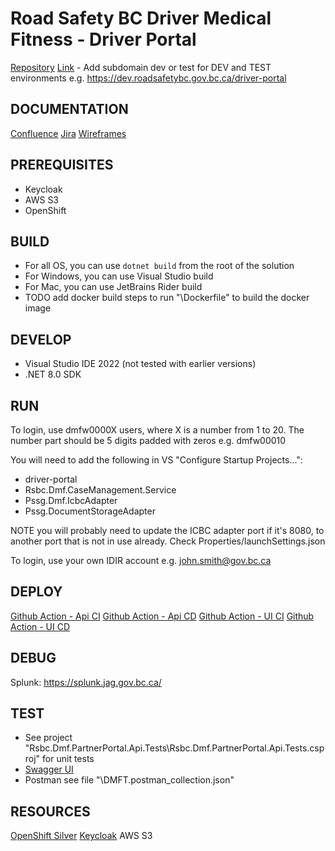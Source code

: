 # Road Safety BC Driver Medical Fitness - Driver Portal
[Repository](https://github.com/bcgov/rsbc-dmf/tree/main/driver-portal)
[Link](https://roadsafetybc.gov.bc.ca/driver-portal) - Add subdomain dev or test for DEV and TEST environments e.g. https://dev.roadsafetybc.gov.bc.ca/driver-portal

## DOCUMENTATION
[Confluence](https://jag.gov.bc.ca/wiki/display/DFTP/%5BProject+Base%5D+-+Driver+Portal)
[Jira](https://jag.gov.bc.ca/jirarsi/secure/RapidBoard.jspa?rapidView=2503&projectKey=DFTDP)
[Wireframes](https://dmft.number41media.com/)

## PREREQUISITES
- Keycloak
- AWS S3
- OpenShift

## BUILD
- For all OS, you can use `dotnet build` from the root of the solution
- For Windows, you can use Visual Studio build
- For Mac, you can use JetBrains Rider build
- TODO add docker build steps to run "\Dockerfile" to build the docker image

## DEVELOP
- Visual Studio IDE 2022 (not tested with earlier versions)
- .NET 8.0 SDK

## RUN
To login, use dmfw0000X users, where X is a number from 1 to 20. The number part should be 5 digits padded with zeros e.g. dmfw00010

You will need to add the following in VS "Configure Startup Projects...":
- driver-portal
- Rsbc.Dmf.CaseManagement.Service
- Pssg.Dmf.IcbcAdapter
- Pssg.DocumentStorageAdapter

NOTE you will probably need to update the ICBC adapter port if it's 8080, to another port that is not in use already. Check Properties/launchSettings.json

To login, use your own IDIR account e.g. john.smith@gov.bc.ca

## DEPLOY
[Github Action - Api CI](https://github.com/bcgov/rsbc-dmf/actions/workflows/ci-driver-portal-api.yml)
[Github Action - Api CD](https://github.com/bcgov/rsbc-dmf/actions/workflows/cd-driver-portal-api.yml)
[Github Action - UI CI](https://github.com/bcgov/rsbc-dmf/actions/workflows/ci-driver-portal-ui.yml)
[Github Action - UI CD](https://github.com/bcgov/rsbc-dmf/actions/workflows/cd-driver-portal-ui.yml)

## DEBUG
Splunk: https://splunk.jag.gov.bc.ca/

## TEST
- See project "Rsbc.Dmf.PartnerPortal.Api.Tests\Rsbc.Dmf.PartnerPortal.Api.Tests.csproj" for unit tests
- [Swagger UI](http://localhost:8080/swagger/index.html)
- Postman see file "\DMFT.postman_collection.json"

## RESOURCES
[OpenShift Silver](https://oauth-openshift.apps.silver.devops.gov.bc.ca/oauth/authorize?client_id=console&redirect_uri=https%3A%2F%2Fconsole.apps.silver.devops.gov.bc.ca%2Fauth%2Fcallback&response_type=code&scope=user%3Afull&state=bd57c0b6)
[Keycloak](https://common-logon-test.hlth.gov.bc.ca/auth/)
AWS S3